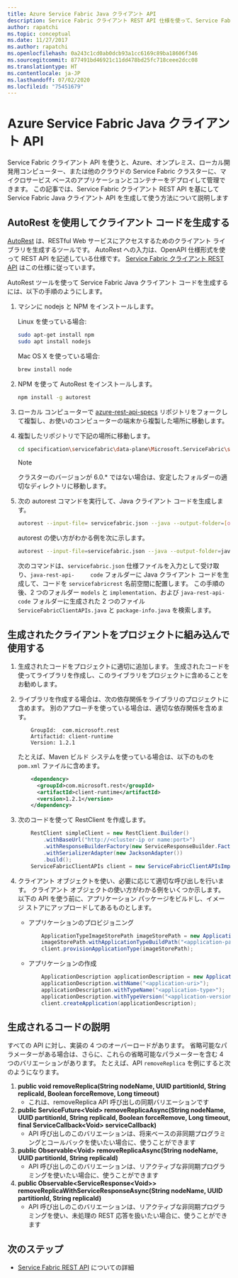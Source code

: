 ```yaml
---
title: Azure Service Fabric Java クライアント API
description: Service Fabric クライアント REST API 仕様を使って、Service Fabric Java クライアント API を生成して使います
author: rapatchi
ms.topic: conceptual
ms.date: 11/27/2017
ms.author: rapatchi
ms.openlocfilehash: 0a243c1cd0ab0dcb93a1cc6169c89ba18606f346
ms.sourcegitcommit: 877491bd46921c11dd478bd25fc718ceee2dcc08
ms.translationtype: HT
ms.contentlocale: ja-JP
ms.lasthandoff: 07/02/2020
ms.locfileid: "75451679"
---
```

# <a name="azure-service-fabric-java-client-apis"></a>Azure Service Fabric Java クライアント API

Service Fabric クライアント API を使うと、Azure、オンプレミス、ローカル開発用コンピューター、または他のクラウドの Service Fabric クラスターに、マイクロサービス ベースのアプリケーションとコンテナーをデプロイして管理できます。 この記事では、Service Fabric クライアント REST API を基にして Service Fabric Java クライアント API を生成して使う方法について説明します

## <a name="generate-the-client-code-using-autorest"></a>AutoRest を使用してクライアント コードを生成する

[AutoRest](https://github.com/Azure/autorest) は、RESTful Web サービスにアクセスするためのクライアント ライブラリを生成するツールです。 AutoRest への入力は、OpenAPI 仕様形式を使って REST API を記述している仕様です。 [Service Fabric クライアント REST API](https://github.com/Azure/azure-rest-api-specs/tree/master/specification/servicefabric/data-plane) はこの仕様に従っています。

AutoRest ツールを使って Service Fabric Java クライアント コードを生成するには、以下の手順のようにします。

1. マシンに nodejs と NPM をインストールします。

    Linux を使っている場合:
    ```bash
    sudo apt-get install npm
    sudo apt install nodejs
    ```
    Mac OS X を使っている場合:
    ```bash
    brew install node
    ```

2. NPM を使って AutoRest をインストールします。
    ```bash
    npm install -g autorest
    ```

3. ローカル コンピューターで [azure-rest-api-specs](https://github.com/Azure/azure-rest-api-specs) リポジトリをフォークして複製し、お使いのコンピューターの端末から複製した場所に移動します。


4. 複製したリポジトリで下記の場所に移動します。
    ```bash
    cd specification\servicefabric\data-plane\Microsoft.ServiceFabric\stable\6.0
    ```

    > [!NOTE]
    > クラスターのバージョンが 6.0.* ではない場合は、安定したフォルダーの適切なディレクトリに移動します。
    >   

5. 次の autorest コマンドを実行して、Java クライアント コードを生成します。
    
    ```bash
    autorest --input-file= servicefabric.json --java --output-folder=[output-folder-name] --namespace=[namespace-of-generated-client]
    ```
   autorest の使い方がわかる例を次に示します。
   
    ```bash
    autorest --input-file=servicefabric.json --java --output-folder=java-rest-api-code --namespace=servicefabricrest
    ```
   
   次のコマンドは、``servicefabric.json`` 仕様ファイルを入力として受け取り、``java-rest-api-     code`` フォルダーに Java クライアント コードを生成して、コードを ``servicefabricrest`` 名前空間に配置します。 この手順の後、2 つのフォルダー ``models`` と ``implementation``、および ``java-rest-api-code`` フォルダーに生成された 2 つのファイル ``ServiceFabricClientAPIs.java`` と ``package-info.java`` を検索します。


## <a name="include-and-use-the-generated-client-in-your-project"></a>生成されたクライアントをプロジェクトに組み込んで使用する

1. 生成されたコードをプロジェクトに適切に追加します。 生成されたコードを使ってライブラリを作成し、このライブラリをプロジェクトに含めることをお勧めします。
2. ライブラリを作成する場合は、次の依存関係をライブラリのプロジェクトに含めます。 別のアプローチを使っている場合は、適切な依存関係を含めます。

    ```
        GroupId:  com.microsoft.rest
        Artifactid: client-runtime
        Version: 1.2.1
    ```
    たとえば、Maven ビルド システムを使っている場合は、以下のものを ``pom.xml`` ファイルに含めます。

    ```xml
        <dependency>
          <groupId>com.microsoft.rest</groupId>
          <artifactId>client-runtime</artifactId>
          <version>1.2.1</version>
        </dependency>
    ```

3. 次のコードを使って RestClient を作成します。

    ```java
        RestClient simpleClient = new RestClient.Builder()
            .withBaseUrl("http://<cluster-ip or name:port>")
            .withResponseBuilderFactory(new ServiceResponseBuilder.Factory())
            .withSerializerAdapter(new JacksonAdapter())
            .build();
        ServiceFabricClientAPIs client = new ServiceFabricClientAPIsImpl(simpleClient);
    ```
4. クライアント オブジェクトを使い、必要に応じて適切な呼び出しを行います。 クライアント オブジェクトの使い方がわかる例をいくつか示します。 以下の API を使う前に、アプリケーション パッケージをビルドし、イメージ ストアにアップロードしてあるものとします。
    * アプリケーションのプロビジョニング
    
        ```java
            ApplicationTypeImageStorePath imageStorePath = new ApplicationTypeImageStorePath();
            imageStorePath.withApplicationTypeBuildPath("<application-path-in-image-store>");
            client.provisionApplicationType(imageStorePath);
        ```
    * アプリケーションの作成

        ```java
            ApplicationDescription applicationDescription = new ApplicationDescription();
            applicationDescription.withName("<application-uri>");
            applicationDescription.withTypeName("<application-type>");
            applicationDescription.withTypeVersion("<application-version>");
            client.createApplication(applicationDescription);
        ```

## <a name="understanding-the-generated-code"></a>生成されるコードの説明
すべての API に対し、実装の 4 つのオーバーロードがあります。 省略可能なパラメーターがある場合は、さらに、これらの省略可能なパラメーターを含む 4 つのバリエーションがあります。 たとえば、API ``removeReplica`` を例にすると次のようになります。
 1. **public void removeReplica(String nodeName, UUID partitionId, String replicaId, Boolean forceRemove, Long timeout)**
    * これは、removeReplica API 呼び出しの同期バリエーションです
 2. **public ServiceFuture\<Void> removeReplicaAsync(String nodeName, UUID partitionId, String replicaId, Boolean forceRemove, Long timeout, final ServiceCallback\<Void> serviceCallback)**
    * API 呼び出しのこのバリエーションは、将来ベースの非同期プログラミングとコールバックを使いたい場合に、使うことができます
 3. **public Observable\<Void> removeReplicaAsync(String nodeName, UUID partitionId, String replicaId)**
    * API 呼び出しのこのバリエーションは、リアクティブな非同期プログラミングを使いたい場合に、使うことができます
 4. **public Observable\<ServiceResponse\<Void>> removeReplicaWithServiceResponseAsync(String nodeName, UUID partitionId, String replicaId)**
    * API 呼び出しのこのバリエーションは、リアクティブな非同期プログラミングを使い、未処理の REST 応答を扱いたい場合に、使うことができます

## <a name="next-steps"></a>次のステップ
* [Service Fabric REST API](https://docs.microsoft.com/rest/api/servicefabric/) についての詳細

